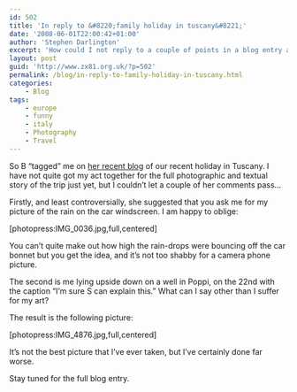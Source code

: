 ```yaml
---
id: 502
title: 'In reply to &#8220;family holiday in tuscany&#8221;'
date: '2008-06-01T22:00:42+01:00'
author: 'Stephen Darlington'
excerpt: 'How could I not reply to a couple of points in a blog entry at brandarling.com?'
layout: post
guid: 'http://www.zx81.org.uk/?p=502'
permalink: /blog/in-reply-to-family-holiday-in-tuscany.html
categories:
    - Blog
tags:
    - europe
    - funny
    - italy
    - Photography
    - Travel
---
```


So B “tagged” me on [her recent blog](http://www.brandarling.com/2008/05/family-holiday-in-tuscany.html) of our recent holiday in Tuscany. I have not quite got my act together for the full photographic and textual story of the trip just yet, but I couldn’t let a couple of her comments pass…

Firstly, and least controversially, she suggested that you ask me for my picture of the rain on the car windscreen. I am happy to oblige:

\[photopress:IMG\_0036.jpg,full,centered\]

You can’t quite make out how high the rain-drops were bouncing off the car bonnet but you get the idea, and it’s not too shabby for a camera phone picture.

The second is me lying upside down on a well in Poppi, on the 22nd with the caption “I’m sure S can explain this.” What can I say other than I suffer for my art?

The result is the following picture:

\[photopress:IMG\_4876.jpg,full,centered\]

It’s not the best picture that I’ve ever taken, but I’ve certainly done far worse.

Stay tuned for the full blog entry.